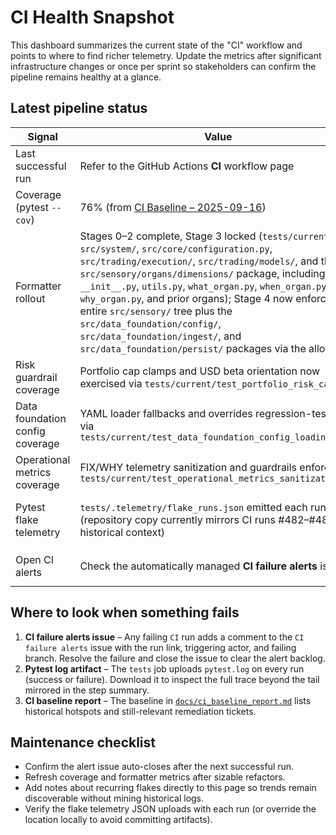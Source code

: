 # CI Health Snapshot

This dashboard summarizes the current state of the "CI" workflow and points to
where to find richer telemetry. Update the metrics after significant
infrastructure changes or once per sprint so stakeholders can confirm the
pipeline remains healthy at a glance.

## Latest pipeline status

| Signal | Value | Notes |
| --- | --- | --- |
| Last successful run | Refer to the GitHub Actions **CI** workflow page | Capture the run URL in team status updates. |
| Coverage (pytest `--cov`) | 76% (from [CI Baseline – 2025-09-16](../ci_baseline_report.md)) | Update when the coverage target moves. |
| Formatter rollout | Stages 0–2 complete, Stage 3 locked (`tests/current/`, `src/system/`, `src/core/configuration.py`, `src/trading/execution/`, `src/trading/models/`, and the full `src/sensory/organs/dimensions/` package, including `__init__.py`, `utils.py`, `what_organ.py`, `when_organ.py`, `why_organ.py`, and prior organs); Stage 4 now enforces the entire `src/sensory/` tree plus the `src/data_foundation/config/`, `src/data_foundation/ingest/`, and `src/data_foundation/persist/` packages via the allowlist | Guarded by `scripts/check_formatter_allowlist.py`; next slice targets the remaining `src/data_foundation/` modules before collapsing the allowlist. |
| Risk guardrail coverage | Portfolio cap clamps and USD beta orientation now exercised via `tests/current/test_portfolio_risk_caps.py` | Extend to FIX execution/risk integration paths next. |
| Data foundation config coverage | YAML loader fallbacks and overrides regression-tested via `tests/current/test_data_foundation_config_loading.py` | Keep expanding toward operational metrics and sensory signal hotspots. |
| Operational metrics coverage | FIX/WHY telemetry sanitization and guardrails enforced in `tests/current/test_operational_metrics_sanitization.py` | Fold orchestration smoke tests into the suite to cover adapter wiring. |
| Pytest flake telemetry | `tests/.telemetry/flake_runs.json` emitted each run (repository copy currently mirrors CI runs #482–#483 for historical context) | Override with `PYTEST_FLAKE_LOG` or `--flake-log-file`; upload alongside `pytest.log` and follow the observability plan for drill cadence. |
| Open CI alerts | Check the automatically managed **CI failure alerts** issue | Created/closed by `.github/workflows/ci-failure-alerts.yml`. |

## Where to look when something fails

1. **CI failure alerts issue** – Any failing `CI` run adds a comment to the
   `CI failure alerts` issue with the run link, triggering actor, and failing
   branch. Resolve the failure and close the issue to clear the alert backlog.
2. **Pytest log artifact** – The `tests` job uploads `pytest.log` on every run
   (success or failure). Download it to inspect the full trace beyond the tail
   mirrored in the step summary.
3. **CI baseline report** – The baseline in [`docs/ci_baseline_report.md`](../ci_baseline_report.md)
   lists historical hotspots and still-relevant remediation tickets.

## Maintenance checklist

- Confirm the alert issue auto-closes after the next successful run.
- Refresh coverage and formatter metrics after sizable refactors.
- Add notes about recurring flakes directly to this page so trends remain
  discoverable without mining historical logs.
- Verify the flake telemetry JSON uploads with each run (or override the
  location locally to avoid committing artifacts).
